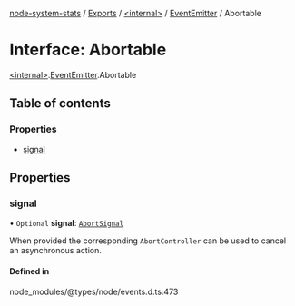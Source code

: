 [node-system-stats](../README.md) / [Exports](../modules.md) / [\<internal\>](../modules/internal_.md) / [EventEmitter](../modules/internal_.EventEmitter.md) / Abortable

# Interface: Abortable

[\<internal\>](../modules/internal_.md).[EventEmitter](../modules/internal_.EventEmitter.md).Abortable

## Table of contents

### Properties

- [signal](internal_.EventEmitter.Abortable.md#signal)

## Properties

### signal

• `Optional` **signal**: [`AbortSignal`](internal_.AbortSignal.md)

When provided the corresponding `AbortController` can be used to cancel an asynchronous action.

#### Defined in

node_modules/@types/node/events.d.ts:473
